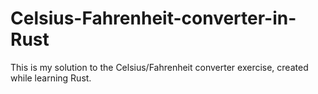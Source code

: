 # Celsius-Fahrenheit-converter-in-Rust
This is my solution to the Celsius/Fahrenheit converter exercise, created while learning Rust.
